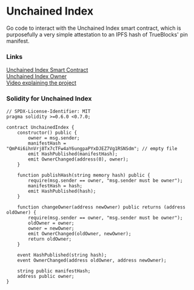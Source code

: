 # Unchained Index

Go code to interact with the Unchained Index smart contract, which is purposefully a very simple attestation to an IPFS hash of TrueBlocks' pin manifest.

### Links

[Unchained Index Smart Contract](https://etherscan.io/address/0xcfd7f3b24f3551741f922fd8c4381aa4e00fc8fd)  
[Unchained Index Owner](https://etherscan.io/address/0xAaCfb3880147061cCA2a9305eb076Bf889731870)  
[Video explaining the project](https://www.youtube.com/watch?v=NvSbMueU7wc)

### Solidity for Unchained Index
```
// SPDX-License-Identifier: MIT
pragma solidity >=0.6.0 <0.7.0;

contract UnchainedIndex {
    constructor() public {
        owner = msg.sender;
        manifestHash = "QmP4i6ihnVrj8Tx7cTFw4aY6ungpaPYxDJEZ7Vg1RSNSdm"; // empty file
        emit HashPublished(manifestHash);
        emit OwnerChanged(address(0), owner);
    }

    function publishHash(string memory hash) public {
        require(msg.sender == owner, "msg.sender must be owner");
        manifestHash = hash;
        emit HashPublished(hash);
    }

    function changeOwner(address newOwner) public returns (address oldOwner) {
        require(msg.sender == owner, "msg.sender must be owner");
        oldOwner = owner;
        owner = newOwner;
        emit OwnerChanged(oldOwner, newOwner);
        return oldOwner;
    }

    event HashPublished(string hash);
    event OwnerChanged(address oldOwner, address newOwner);

    string public manifestHash;
    address public owner;
}
```

